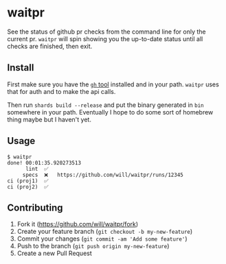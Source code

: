 # waitpr

See the status of github pr checks from the command line for only the current
pr. `waitpr` will spin showing you the up-to-date status until all checks are
finished, then exit.

## Install

First make sure you have the [`gh` tool](https://github.com/cli/cli) installed
and in your path. `waitpr` uses that for auth and to make the api calls.

Then run `shards build --release` and put the binary generated in `bin`
somewhere in your path. Eventually I hope to do some sort of homebrew thing
maybe but I haven't yet.

## Usage

```
$ waitpr
done! 00:01:35.920273513
      lint	✅
     specs	❌	https://github.com/will/waitpr/runs/12345
ci (proj1)	✅
ci (proj2)	✅
```

## Contributing

1. Fork it (<https://github.com/will/waitpr/fork>)
2. Create your feature branch (`git checkout -b my-new-feature`)
3. Commit your changes (`git commit -am 'Add some feature'`)
4. Push to the branch (`git push origin my-new-feature`)
5. Create a new Pull Request

